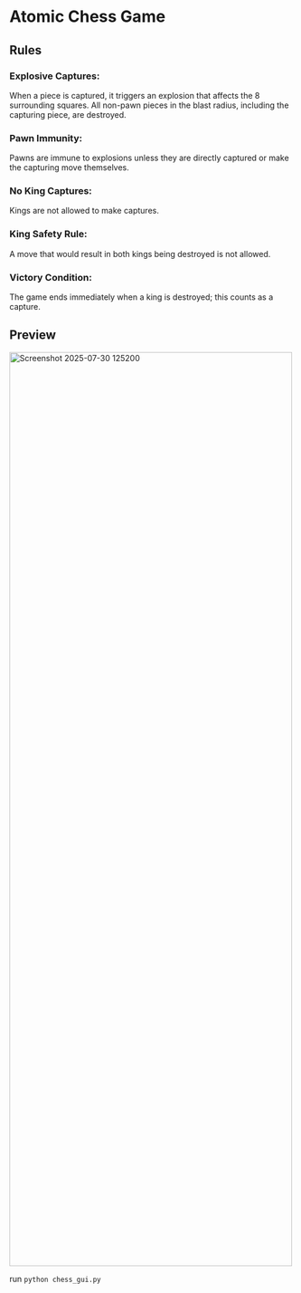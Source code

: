 # Atomic Chess Game

## Rules
### Explosive Captures:
When a piece is captured, it triggers an explosion that affects the 8 surrounding squares. All non-pawn pieces in the blast radius, including the capturing piece, are destroyed.

### Pawn Immunity:
Pawns are immune to explosions unless they are directly captured or make the capturing move themselves.

### No King Captures:
Kings are not allowed to make captures.

### King Safety Rule:
A move that would result in both kings being destroyed is not allowed.

### Victory Condition:
The game ends immediately when a king is destroyed; this counts as a capture.

## Preview
<img width="500" height="1615" alt="Screenshot 2025-07-30 125200" src="https://github.com/user-attachments/assets/c1cb015d-17fc-4b02-a5ba-ac4a2168e4ed" />

run `python chess_gui.py`
